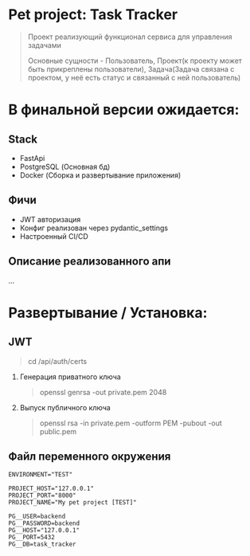 # Pet project: Task Tracker

> Проект реализующий функционал сервиса для управления задачами
> 
> Основные сущности - Пользователь, 
> Проект(к проекту может быть прикреплены пользователи), 
> Задача(Задача связана с проектом, у неё есть статус и связанный с ней пользователь)

#  В финальной версии ожидается:
## Stack
- FastApi
- PostgreSQL (Основная бд)
- Docker (Сборка и развертывание приложения)

## Фичи
- JWT авторизация
- Конфиг реализован через pydantic_settings
- Настроенный CI/CD


## Описание реализованного апи
...

# Развертывание / Установка:
## JWT
> cd /api/auth/certs
1. Генерация приватного ключа
    > openssl genrsa -out private.pem 2048
2. Выпуск публичного ключа
    > openssl rsa -in private.pem -outform PEM -pubout -out public.pem

## Файл переменного окружения
```.env
ENVIRONMENT="TEST"

PROJECT_HOST="127.0.0.1"
PROJECT_PORT="8000"
PROJECT_NAME="My pet project [TEST]"

PG__USER=backend
PG__PASSWORD=backend
PG__HOST="127.0.0.1"
PG__PORT=5432
PG__DB=task_tracker
```